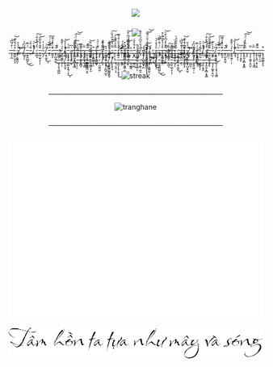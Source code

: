  
<h2 align="center">
  <img src="itsmemyselfandi.png" />
</h2>
<!--- 
 font from: https://www.font-generator.com/fonts/Daniel/?size=46&bg=none&color=f7941d-
-->
<!--- 
 edit by huvinhne  
-->


























<p align="center">
  <img src="loading.gif" />
</p>
<p align = "center">
  _̶̖̘̠̪̇͒́̃͆͝_̷̛̫͈̺̤̬̞̖̦͑̑́̌̔̒͝_̴̡̥͔͚̭̼̗̈́̉̑_̷̬͍͌̀́́͑͝͠_̸̹̺̱̹̽́̋̓ͅ_̵͈̯̱͍̺̺̗̈́̿͜͜_̴̺̤͊́͒͐_̸̡̛͛̐̀̚͝_̷̟̲̲̘̇̽́̈͛̐̌͑͠_̵̨̰̹̺̖̙̩̄̄͂̍̌̀̃̋͝ͅ_̴̯̘̒̉̍̔ͅ_̸̠͙̖̰̭͆̈͜͝͝ͅ_̵̥̋̿̀͛͗́͠ͅ_̷̛̮̲͎̗̊̈͐̽̾͌_̶̧̢̺͙̯̫̖̆̚_̶̠̻̫̣́͋_̷̧͈̬͖̦̦̒́̇̌̂̐ͅ_̸̢̛̛̛͈͉̊̾̾̋͝_̵̞̟͕̗͎͂́͐͘_̴̩̜̗͙̯̙͑͆_̶̨͓͈̰̩̝̻͙̟͇͒̊́̉̕_̵͍̙̙́̓̂͗̒̈́̈͠͝_̶͉̘̞̦͚̥̣̭̫̦̈̃_̴̢̨͕͕͙̖͔̘̳̅͛_̵͎͈̗͉̭̤͙̠͎̯̍̈́_̶̭̺͍̠͉̫̉̏̽_̵̧̘̝͚̤͇̩̙̞͒_̶͈̟̠̥͉͇͖̑_̵̘̦̗́͊̍̈́̍_̸̝̞̘̱̝̿͗̃̽͘_̴̨̲̪͙̭͉̖̞̔̏͜ͅ_̷̼̬̊̆̆̋_̷̤̅̋͛̾̓̅̔̏̈͠_̵̡͎̠͎̅̐̒̂̎̑̀͠_̷̜̪̊́̊̑͑̎́̈̅̚_̵͉̓̈́_̴͇͇̻̺̪͙̮̉́͐̓_̵̢͖͇͕̙̯̈́̓̿̆̈̈̈́̎͝_̴̲̏̂̏̎̏͛̍̆̕_̵̛̪͓͐́̄̔̎͑_̷̲̹̫̫̯̤̬̾̋_̸͈̞̍́͒̊͆̈́̓̒̐͘_̴̧̨̨̙̲̺̠̺̋́ͅ_̸̧̧̛̱͚̭͚͚̭͈̬̎̿͝_̸̙̬͙͕̘̀̓̈́̍̐̈́͌̕͝͝_̷̢̹͔͍̤̣̙̀_̵̨̪͎͕̘̖̱̖̥̄͛̉̽̉͜͝_̵̢͇̇͗͑͂̍̿͝_̶̘̝̝͇̜͚̊̾́͐̎̃̅͛͒͜_̶̧̬͋̐̽̉͆̉̀̆̀͝_̶̭̘̺̳̜́͆_̶̫͇̼͆̐͜_̵̮̯̗̺̹͎͊̈̓̓̈_̷̭̗̯͍̦͖̯́̓̊͒̈́̀_̶̖̘̠̪̇͒́̃͆͝_̷̛̫͈̺̤̬̞̖̦͑̑́̌̔̒͝_̴̡̥͔͚̭̼̗̈́̉̑_̷̬͍͌̀́́͑͝͠_̸̹̺̱̹̽́̋̓ͅ_̵͈̯̱͍̺̺̗̈́̿͜͜_̴̺̤͊́͒͐_̸̡̛͛̐̀̚͝_̷̟̲̲̘̇̽́̈͛̐̌͑͠_̵̨̰̹̺̖̙̩̄̄͂̍̌̀̃̋͝ͅ_̴̯̘̒̉̍̔ͅ_̸̠͙̖̰̭͆̈͜͝͝ͅ_̵̥̋̿̀͛͗́͠ͅ_̷̛̮̲͎̗̊̈͐̽̾͌_̶̧̢̺͙̯̫̖̆̚_̶̠̻̫̣́͋_̷̧͈̬͖̦̦̒́̇̌̂̐ͅ_̸̢̛̛̛͈͉̊̾̾̋͝_̵̞̟͕̗͎͂́͐͘_̴̩̜̗͙̯̙͑͆_̶̨͓͈̰̩̝̻͙̟͇͒̊́̉̕_̵͍̙̙́̓̂͗̒̈́̈͠͝_̶͉̘̞̦͚̥̣̭̫̦̈̃_̴̢̨͕͕͙̖͔̘̳̅͛_̵͎͈̗͉̭̤͙̠͎̯̍̈́_̶̭̺͍̠͉̫̉̏̽_̵̧̘̝͚̤͇̩̙̞͒_̶͈̟̠̥͉͇͖̑_̵̘̦̗́͊̍̈́̍_̸̝̞̘̱̝̿͗̃̽͘_̴̨̲̪͙̭͉̖̞̔̏͜ͅ_̷̼̬̊̆̆̋_̷̤̅̋͛̾̓̅̔̏̈͠_̵̡͎̠͎̅̐̒̂̎̑̀͠_̷̜̪̊́̊̑͑̎́̈̅̚_̵͉̓̈́_̴͇͇̻̺̪͙̮̉́͐̓_̵̢͖͇͕̙̯̈́̓̿̆̈̈̈́̎͝_̴̲̏̂̏̎̏͛̍̆̕_̵̛̪͓͐́̄̔̎͑_̷̲̹̫̫̯̤̬̾̋_̸͈̞̍́͒̊͆̈́̓̒̐͘_̴̧̨̨̙̲̺̠̺̋́ͅ_̸̧̧̛̱͚̭͚͚̭͈̬̎̿͝_̸̙̬͙͕̘̀̓̈́̍̐̈́͌̕͝͝_̷̢̹͔͍̤̣̙̀_̵̨̪͎͕̘̖̱̖̥̄͛̉̽̉͜͝_̵̢͇̇͗͑͂̍̿͝_̶̘̝̝͇̜͚̊̾́͐̎̃̅͛͒͜_̶̧̬͋̐̽̉͆̉̀̆̀͝_̶̭̘̺̳̜́͆_̶̫͇̼͆̐͜_̵̮̯̗̺̹͎͊̈̓̓̈_̷̭̗̯͍̦͖̯́̓̊͒̈́̀_̶̖̘̠̪̇͒́̃͆͝_̷̛̫͈̺̤̬̞̖̦͑̑́̌̔̒͝_̴̡̥͔͚̭̼̗̈́̉̑_̷̬͍͌̀́́͑͝͠_̸̹̺̱̹̽́̋̓ͅ_̵͈̯̱͍̺̺̗̈́̿͜͜_̴̺̤͊́͒͐_̸̡̛͛̐̀̚͝_̷̟̲̲̘̇̽́̈͛̐̌͑͠_̵̨̰̹̺̖̙̩̄̄͂̍̌̀̃̋͝ͅ_̴̯̘̒̉̍̔ͅ_̸̠͙̖̰̭͆̈͜͝͝ͅ_̵̥̋̿̀͛͗́͠ͅ_̷̛̮̲͎̗̊̈͐̽̾͌_̶̧̢̺͙̯̫̖̆̚_̶̠̻̫̣́͋_̷̧͈̬͖̦̦̒́̇̌̂̐ͅ_̸̢̛̛̛͈͉̊̾̾̋͝_̵̞̟͕̗͎͂́͐͘_̴̩̜̗͙̯̙͑͆_̶̨͓͈̰̩̝̻͙̟͇͒̊́̉̕_̵͍̙̙́̓̂͗̒̈́̈͠͝_̶͉̘̞̦͚̥̣̭̫̦̈̃_̴̢̨͕͕͙̖͔̘̳̅͛
</p>
<p align="center" href="streak">
  <img src="https://streak-stats.demolab.com/?user=tranghane&theme=gruvbox_duo&hide_border=true" width = "500" alt="streak"/>
</p>
<p align = "center">
  ______________________________________________________
</p>

<p align="center"> <img src="https://github-readme-stats.vercel.app/api?username=tranghane&show_icons=true&theme=flag-india&hide_border=true&custom_title=Numbers" alt="tranghane" />
  </p>
  
<p align = "center">
  ______________________________________________________
</p>
<h2 align="center">
  <img src="metrics.plugin.isocalendar.fullyear.svg" />
</h2>
<p align="center">
  <img src="quote1.png" />
</p>
















